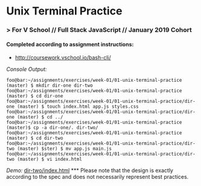 # Unix Terminal Practice
### > For V School // Full Stack JavaScript // January 2019 Cohort
#### Completed according to assignment instructions: 
- http://coursework.vschool.io/bash-cli/

*Console Output:*

```console
foo@bar:~/assignments/exercises/week-01/01-unix-terminal-practice (master) $ mkdir dir-one dir-two
foo@bar:~/assignments/exercises/week-01/01-unix-terminal-practice (master) $ cd dir-one
foo@bar:~/assignments/exercises/week-01/01-unix-terminal-practice/dir-one (master) $ touch index.html app.js styles.css
foo@bar:~/assignments/exercises/week-01/01-unix-terminal-practice/dir-one (master) $ cd ../
foo@bar:~/assignments/exercises/week-01/01-unix-terminal-practice (master)$ cp -a dir-one/. dir-two/
foo@bar:~/assignments/exercises/week-01/01-unix-terminal-practice (master) $ cd dir-two
foo@bar:~/assignments/exercises/week-01/01-unix-terminal-practice/dir-two (master) $ster) $ mv app.js main.js
foo@bar:~/assignments/exercises/week-01/01-unix-terminal-practice/dir-two (master) $ vi index.html
```
*Demo:*
<a href="http://htmlpreview.github.com/?https://github.com/yummywakame/V-School-Assignments/blob/master/exercises/week-01/01-unix-terminal-practice/dir-two/index.html" target="_blank">dir-two/index.html</a> *** Please note that the design is exactly according to the spec and does not necessarily represent best practices.
